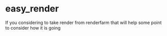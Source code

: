 # easy_render
If you considering to take render from renderfarm that will help some point to consider how it is going  
